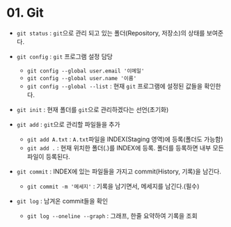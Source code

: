 # 01. Git

+ `git status` : `git`으로 관리 되고 있는 폴더(Repository, 저장소)의 상태를 보여준다.

+ `git config` : `git` 프로그램 설정 담당
  + `git config --global user.email '이메일'`
  + `git config --global user.name '이름'`
  + `git config --global --list` : 현재 `git` 프로그램에 설정된 값들을 확인한다.
  
  
  
+ `git init` : 현재 폴더를 `git`으로 관리하겠다는 선언(초기화)

+ `git add` : `git`으로 관리할 파일들을 추가
  + `git add A.txt` : `A.txt`파일을 INDEX(Staging 영역)에 등록(폴더도 가능함)
  + `git add .` :  현재 위치한 폴더(.)를 INDEX에 등록. 폴더를 등록하면 내부 모든 파일이 등록된다.
  
  
  
+ `git commit` : INDEX에 있는 파일들을 가지고 commit(History, 기록)을 남긴다.
  
  + `git commit -m '메세지'` : 기록을 남기면서, 메세지를 남긴다.(필수)
  
  
  
+ `git log` : 남겨온 commit들을 확인
  
  + `git log --oneline --graph` : 그래프, 한줄 요약하여 기록을 조회



